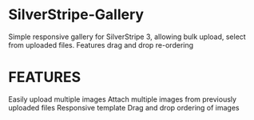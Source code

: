 SilverStripe-Gallery
====================

Simple responsive gallery for SilverStripe 3, allowing bulk upload, select from uploaded files. Features drag and drop re-ordering




FEATURES
========

Easily upload multiple images
Attach multiple images from previously uploaded files
Responsive template
Drag and drop ordering of images

